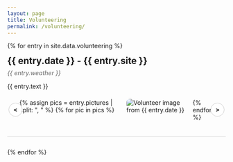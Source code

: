 ```yaml
---
layout: page
title: Volunteering
permalink: /volunteering/
---
```


<style>
/* === Basic Styling === */
.volunteer-entry {
  margin-bottom: 2em;
  border-bottom: 1px solid #ccc;
  padding-bottom: 2em;
}

.volunteer-title {
  font-size: 1.5em;
  font-weight: bold;
  margin-bottom: 0.3em;
}

.volunteer-weather {
  color: #666;
  font-style: italic;
  margin-bottom: 1em;
}

.volunteer-text {
  margin-bottom: 1em;
}

/* === Scrollable Image Box === */
.volunteer-gallery-box {
  position: relative;
}

.volunteer-scroll-wrapper {
  overflow-x: auto;
  display: flex;
  gap: 1em;
  scroll-behavior: smooth;
  padding: 0.5em 2em;
}

.volunteer-scroll-wrapper img {
  max-height: 200px;
  border-radius: 8px;
  cursor: pointer;
  transition: transform 0.2s;
}

.volunteer-scroll-wrapper img:hover {
  transform: scale(1.05);
}

.volunteer-scroll-button {
  position: absolute;
  top: 50%;
  transform: translateY(-50%);
  background: #fff;
  border: 1px solid #ccc;
  border-radius: 50%;
  font-weight: bold;
  width: 32px;
  height: 32px;
  cursor: pointer;
  z-index: 1;
}

.volunteer-scroll-left {
  left: 0.2em;
}

.volunteer-scroll-right {
  right: 0.2em;
}

/* === Modal Viewer === */
#volunteer-modal {
  display: none;
  position: fixed;
  z-index: 999;
  left: 0; top: 0;
  width: 100%; height: 100%;
  background-color: rgba(0, 0, 0, 0.85);
  justify-content: center;
  align-items: center;
  flex-direction: column;
}

#volunteer-modal img {
  max-width: 90%;
  max-height: 80%;
  border-radius: 8px;
}

#volunteer-modal button {
  margin-top: 1em;
  font-size: 2em;
  background: #fff;
  border: none;
  border-radius: 50%;
  padding: 0.3em 0.6em;
  cursor: pointer;
}
</style>

<!-- === Volunteering Entries === -->
{% for entry in site.data.volunteering %}
  <div class="volunteer-entry">
    <div class="volunteer-title">{{ entry.date }} - {{ entry.site }}</div>
    <div class="volunteer-weather">{{ entry.weather }}</div>
    <div class="volunteer-text">{{ entry.text }}</div>
    <div class="volunteer-gallery-box">
      <button class="volunteer-scroll-button volunteer-scroll-left" onclick="scrollGallery('{{ forloop.index0 }}', -1)">&lt;</button>
      <div class="volunteer-scroll-wrapper" id="gallery-{{ forloop.index0 }}">
        {% assign pics = entry.pictures | split: ", " %}
        {% for pic in pics %}
          <img src="{{ pic | strip }}" alt="Volunteer image from {{ entry.date }}" onclick="openVolunteerModal(this.src)">
        {% endfor %}
      </div>
      <button class="volunteer-scroll-button volunteer-scroll-right" onclick="scrollGallery('{{ forloop.index0 }}', 1)">&gt;</button>
    </div>
  </div>
{% endfor %}

<!-- === Modal Container === -->
<div id="volunteer-modal" onclick="closeVolunteerModal()">
  <img id="volunteer-modal-img" src="" alt="Enlarged volunteer image">
  <button onclick="closeVolunteerModal(); event.stopPropagation();">-</button>
</div>

<!-- === Scripts === -->
<script>
function scrollGallery(index, direction) {
  const container = document.getElementById('gallery-' + index);
  const scrollAmount = 250;
  container.scrollBy({ left: direction * scrollAmount, behavior: 'smooth' });
}

function openVolunteerModal(src) {
  const modal = document.getElementById('volunteer-modal');
  const modalImg = document.getElementById('volunteer-modal-img');
  modalImg.src = src;
  modal.style.display = 'flex';
}

function closeVolunteerModal() {
  document.getElementById('volunteer-modal').style.display = 'none';
}
</script>
